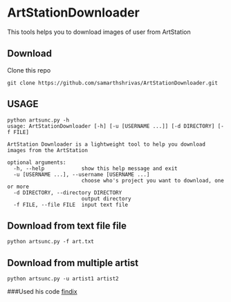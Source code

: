 # ArtStationDownloader
This tools helps you to download images of user from ArtStation

## Download
Clone this repo 

`git clone https://github.com/samarthshrivas/ArtStationDownloader.git`

## USAGE
```
python artsunc.py -h
usage: ArtStationDownloader [-h] [-u [USERNAME ...]] [-d DIRECTORY] [-f FILE]

ArtStation Downloader is a lightweight tool to help you download images from the ArtStation

optional arguments:
  -h, --help            show this help message and exit
  -u [USERNAME ...], --username [USERNAME ...]
                        choose who's project you want to download, one or more
  -d DIRECTORY, --directory DIRECTORY
                        output directory
  -f FILE, --file FILE  input text file
```

## Download from text file file 
`python artsunc.py -f art.txt`

## Download from  multiple artist 
`python artsunc.py -u artist1 artist2`


###Used his code
[findix](https://github.com/findix/ArtStationDownloader)
